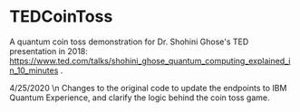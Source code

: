 # TEDCoinToss
A quantum coin toss demonstration for Dr. Shohini Ghose's TED presentation in 2018: https://www.ted.com/talks/shohini_ghose_quantum_computing_explained_in_10_minutes .


4/25/2020 \n
Changes to the original code to update the endpoints to IBM Quantum Experience, and clarify the logic behind the coin toss game. 
